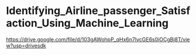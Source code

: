 # Identifying_Airline_passenger_Satisfaction_Using_Machine_Learning  
https://drive.google.com/file/d/103gAWohpP_qHx6n7lvcGE6s0iOCgBj8T/view?usp=drivesdk
